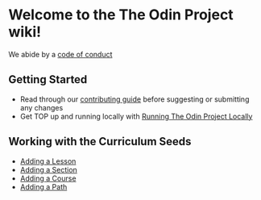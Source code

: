 # Welcome to the The Odin Project wiki!

We abide by a [code of conduct](https://github.com/TheOdinProject/theodinproject/tree/master/doc/code_of_conduct.md)

## Getting Started
* Read through our [contributing guide](https://github.com/TheOdinProject/theodinproject/blob/main/CONTRIBUTING.md) before suggesting or submitting any changes
* Get TOP up and running locally with [Running The Odin Project Locally](https://github.com/TheOdinProject/theodinproject/wiki/Running-The-Odin-Project-Locally)

## Working with the Curriculum Seeds
* [Adding a Lesson](https://github.com/TheOdinProject/theodinproject/wiki/Adding-a-Lesson)
* [Adding a Section](https://github.com/TheOdinProject/theodinproject/wiki/Adding-a-Section)
* [Adding a Course](https://github.com/TheOdinProject/theodinproject/wiki/Adding-a-Course)
* [Adding a Path](https://github.com/TheOdinProject/theodinproject/wiki/Adding-a-Path)
